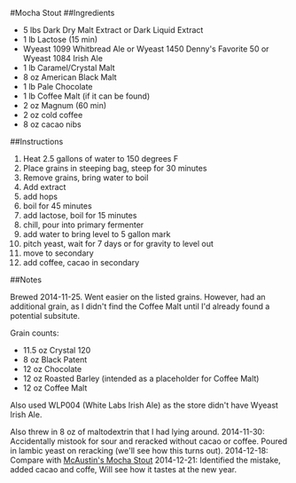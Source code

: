 #Mocha Stout
##Ingredients

* 5 lbs Dark Dry Malt Extract or Dark Liquid Extract
* 1 lb Lactose (15 min)
* Wyeast 1099 Whitbread Ale or Wyeast 1450 Denny's Favorite 50 or Wyeast 1084 Irish Ale
* 1 lb Caramel/Crystal Malt
* 8 oz American Black Malt
* 1 lb Pale Chocolate
* 1 lb Coffee Malt (if it can be found)
* 2 oz Magnum (60 min)
* 2 oz cold coffee
* 8 oz cacao nibs

##Instructions

1. Heat 2.5 gallons of water to 150 degrees F
2. Place grains in steeping bag, steep for 30 minutes
3. Remove grains, bring water to boil
4. Add extract
5. add hops
6. boil for 45 minutes
7. add lactose, boil for 15 minutes
9. chill, pour into primary fermenter
10. add water to bring level to 5 gallon mark
11. pitch yeast, wait for 7 days or for gravity to level out
12. move to secondary
13. add coffee, cacao in secondary

##Notes

Brewed 2014-11-25. Went easier on the listed grains. However, had an additional grain, as I didn't find the Coffee Malt until I'd already found a potential subsitute.

Grain counts:

* 11.5 oz Crystal 120
* 8 oz Black Patent
* 12 oz Chocolate
* 12 oz Roasted Barley (intended as a placeholder for Coffee Malt)
* 12 oz Coffee Malt

Also used WLP004 (White Labs Irish Ale) as the store didn't have Wyeast Irish Ale.

Also threw in 8 oz of maltodextrin that I had lying around.
2014-11-30: Accidentally mistook for sour and reracked without cacao or coffee. Poured in lambic yeast on reracking (we'll see how this turns out).
2014-12-18: Compare with [McAustin's Mocha Stout](www.homebrewtalk.com/f68/mcaustins-mocha-stout-w-cold-brewed-coffee-27958/)
2014-12-21: Identified the mistake, added cacao and coffe, Will see how it tastes at the new year.

